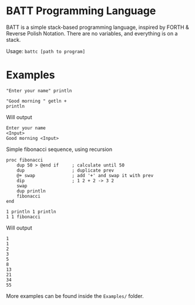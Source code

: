 ﻿# BATT Programming Language

BATT is a simple stack-based programming language, inspired by FORTH & Reverse Polish Notation. There are no variables, and everything is on a stack.

Usage:
`battc [path to program]`

# Examples

````
"Enter your name" println

"Good morning " getln +
println
````

Will output
````
Enter your name
<Input>
Good morning <Input>
````

Simple fibonacci sequence, using recursion
````
proc fibonacci
    dup 50 > @end if     ; calculate until 50
    dup                  ; duplicate prev
    @+ swap              ; add '+' and swap it with prev
    dip                  ; 1 2 + 2 -> 3 2
    swap                 
    dup println
    fibonacci
end

1 println 1 println
1 1 fibonacci
````

Will output
````
1
1
2
3
5
8
13
21
34
55
````

More examples can be found inside the `Examples/` folder.